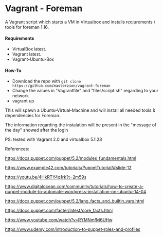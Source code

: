 # Vagrant - Foreman

A Vagrant script which starts a VM in Virtualbox and installs reqiurements / tools for foreman 1.16. 

#### Requirements 

* VirtualBox latest.
* Vagrant latest. 
* Vagrant-Ubuntu-Box

#### How-To

* Download the repo with ```git clone https://github.com/masterzion/vagrant-foreman```
* Change the values in "Vagrantfile" and "files/script.sh" regarding to your network
* vagrant up

This will spawn a Ubuntu-Virtual-Machine and will install all needed tools & dependencies for Foreman.

The information regarding the instalation will be present in the "message of the day" showed after the login

PS: tested with Vagrant 2.0 and virtualbox 5.1.28


References: 

https://docs.puppet.com/puppet/5.2/modules_fundamentals.html

https://www.example42.com/tutorials/PuppetTutorial/#slide-12

https://youtu.be/4HkRTY4q1rk?t=2m59s

https://www.digitalocean.com/community/tutorials/how-to-create-a-puppet-module-to-automate-wordpress-installation-on-ubuntu-14-04

https://docs.puppet.com/puppet/5.2/lang_facts_and_builtin_vars.html

https://docs.puppet.com/facter/latest/core_facts.html

https://www.youtube.com/watch?v=RYMNmfM6UHw

https://www.udemy.com/introduction-to-puppet-roles-and-profiles
